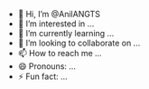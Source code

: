 - 👋 Hi, I’m @AnilANGTS
- 👀 I’m interested in ...
- 🌱 I’m currently learning ...
- 💞️ I’m looking to collaborate on ...
- 📫 How to reach me ...
- 😄 Pronouns: ...
- ⚡ Fun fact: ...

<!---
AnilANGTS/AnilANGTS is a ✨ special ✨ repository because its `README.md` (this file) appears on your GitHub profile.
You can click the Preview link to take a look at your changes.
--->
